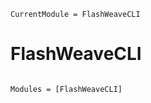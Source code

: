 ```@meta
CurrentModule = FlashWeaveCLI
```

# FlashWeaveCLI

```@index
```

```@autodocs
Modules = [FlashWeaveCLI]
```
